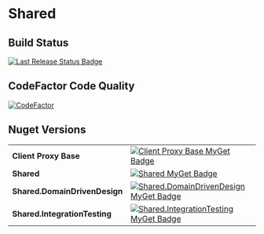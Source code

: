 # Shared

## Build Status
[![Last Release Status Badge](https://github.com/StuartFerguson/Shared/workflows/Release/badge.svg)](https://github.com/StuartFerguson/Shared/workflows/Release/badge.svg)

## CodeFactor Code Quality
[![CodeFactor](https://www.codefactor.io/repository/github/transactionprocessing/shared/badge)](https://www.codefactor.io/repository/github/transactionprocessing/shared)

## Nuget Versions
|||
| --- | --- |
| **Client Proxy Base** | [![Client Proxy Base MyGet Badge](https://buildstats.info/myget/transactionprocessing/ClientProxyBase)](https://buildstats.info/myget/transactionprocessing/ClientProxyBase) |
| **Shared** | [![Shared MyGet Badge](https://buildstats.info/myget/transactionprocessing/Shared)](https://buildstats.info/myget/transactionprocessing/Shared) |
| **Shared.DomainDrivenDesign**| [![Shared.DomainDrivenDesign MyGet Badge](https://buildstats.info/myget/transactionprocessing/Shared.DomainDrivenDesign)](https://buildstats.info/myget/transactionprocessing/Shared.DomainDrivenDesign) |
| **Shared.IntegrationTesting**| [![Shared.IntegrationTesting  MyGet Badge](https://buildstats.info/myget/transactionprocessing/Shared.IntegrationTesting )](https://buildstats.info/myget/transactionprocessing/Shared.IntegrationTesting ) |

